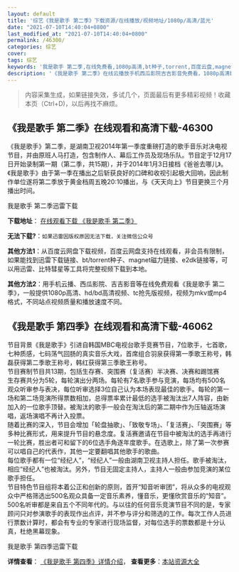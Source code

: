 ```yaml
---
layout: default
title: '综艺《我是歌手 第二季》下载资源/在线播放/视频地址/1080p/高清/蓝光'
date: "2021-07-10T14:40:04+0800"
last_modified_at: "2021-07-10T14:40:04+0800"
permalink: /46300/
categories: 综艺
cover:
tags: 综艺
keywords: '我是歌手 第二季,在线免费看,1080p高清,bt种子,torrent,百度云盘,magnet,磁力链,迅雷下载资源'
description: '《我是歌手 第二季》在线云播放手机西瓜影院吉吉影音免费看，1080p高清bd/hd未删减完整版和tc抢先枪版，mkv/mp4格式，附带bt/torrent种子、magnet/磁力链、百度云盘、网盘资源迅雷下载链接'
---
```


>内容采集生成，如果链接失效，多试几个，页面最后有更多精彩视频！收藏本页（Ctrl+D)，以后再找不麻烦。


## 《我是歌手 第二季》在线观看和高清下载-46300

《我是歌手》第二季，是湖南卫视2014年第一季度重磅打造的歌手音乐对决电视节目，并由原班人马打造，包含制作人、幕后工作员及现场乐队。节目定于12月17日开始录制第一期（第二季，共15期），并于2014年1月3日接档《爸爸去哪儿》。《我是歌手》由于第一季在播出之后斩获良好的口碑和收视引起极大回响，因此制作单位遂将第二季放于黄金档周五晚20:10播出，与《天天向上》节目更换三个月播出时间。</p>


我是歌手 第二季迅雷下载

**下载地址**： [在线观看下载 《我是歌手 第二季》](https://www.993dy.com//vod-detail-id-3540.html) 


**无法下载?**：`如果迅雷因版权原因无法下载，关注微信公众号 `

**其他方法1**：从百度云网盘下载视频，百度云网盘支持在线观看，非会员有限制，如果能找到迅雷下载链接、bt/torrent种子、magnet磁力链接、e2dk链接等，可以用迅雷、比特彗星等工具将完整视频下载到本地。

**其他方法2**：用手机云播、西瓜影院、吉吉影音等在线免费观看《我是歌手 第二季》，一般提供1080p高清、hd/bd高清视频、tc抢先版视频，视频为mkv或mp4格式，不同站点视频质量和播放速度不同。


## 《我是歌手 第四季》在线观看和高清下载-46062

节目背景《我是歌手》引进自韩国MBC电视台歌手竞赛节目，7位歌手，七首歌，七种质感，七码荡气回肠的真实音乐大戏，首席组合羽泉获得第一季歌王称号，韩磊获得第二季歌王称号，韩红获得第三季歌王称号。<br />节目赛制节目共13期，包括生存赛、突围赛（复活赛）半决赛、决赛和踢馆赛<br />生存赛共分为5轮，每轮演出分两场。每轮有7名歌手参与竞演，每场均有500名观众听审参与表决，每位听审选择3位自己认为本场表现最佳的歌手。每轮的第一场和第二场竞演所得票数相加，总得票率累计最低的选手被淘汰出7人阵容，由新加入的一位歌手顶替。被淘汰的歌手一般会在淘汰后的第二期中作为压轴返场演唱，返场演唱不再计入投票。<br />随着比赛的深入，节目会增加「轮盘抽歌」、「致敬专场」、「复活赛」、「突围赛」等多种比赛形式，用来提升节目的悬念度。复活赛邀请在节目中被淘汰的选手再进行一轮比赛，胜出者可和留下的6位选手角逐年度歌手。在选歌上，除了第一次参赛可以唱自己的代表作，其他一定要翻唱其他歌手的歌曲。<br />每位歌手都有一位&ldquo;经纪人&rdquo;，&ldquo;经纪人&rdquo;一般由湖南卫视主持人担任。歌手被淘汰，相应&ldquo;经纪人&rdquo;也被淘汰。另外，节目无固定主持人，主持人一般由参加竞演的某位歌手担任。<br />节目特色节目组将本着公正和创新的原则，首开“知音听审团&rdquo;，将从众多的电视观众中严格筛选出500名观众具备一定音乐素养，懂音乐，更懂欣赏音乐的&ldquo;知音”。<br />500名听审都是来自五个不同年代的。与以往的任何音乐竞演节目不同的是，专家顾问只对参演歌手的表现作出点评，并不参与评分和筛选的工作。每次工作人员进行票数计算时，都会有专业的专家进行现场监督，对每位选手的票数都是十分认真，杜绝黑幕现象。


我是歌手 第四季迅雷下载

**详情查看**： [《我是歌手 第四季》详情介绍](/movie/46062/)， **查看更多**：[本站资源大全](/movie/t/all/)

